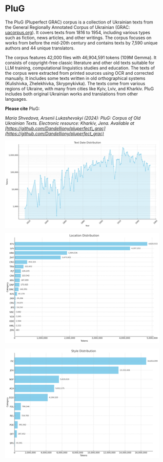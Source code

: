 # PluG


The PluG (Pluperfect GRAC) corpus is a collection of Ukrainian texts from the General Regionally Annotated Corpus of Ukrainian (GRAC: [uacorpus.org](uacorpus.org)). It covers texts from 1816 to 1954, including various types such as fiction, news articles, and other writings. The corpus focuses on works from before the mid-20th century and contains texts by 7,590 unique authors and 44 unique translators.

The corpus features 42,000 files with 46,904,591 tokens (109M Gemma). It consists of copyright-free classic literature and other old texts suitable for LLM training, computational linguistics studies and education. The texts of the corpus were extracted from printed sources using OCR and corrected manually. It includes some texts written in old orthographical systems (Kulishivka, Zhelekhivka, Skrypnykivka). The texts come from various regions of Ukraine, with many from cities like Kyiv, Lviv, and Kharkiv. PluG includes both original Ukrainian works and translations from other languages.

**Please cite** PluG:

_Maria Shvedova, Arsenii Lukashevskyi (2024): PluG: Corpus of Old Ukrainian Texts. Electronic resource: Kharkiv, Jena. Available at [https://github.com/Dandelliony/pluperfect\_grac](https://github.com/Dandelliony/pluperfect_grac)_

  

  

![](Files/image.png)  

![](Files/image%202.png)  

![](Files/image%203.png)
